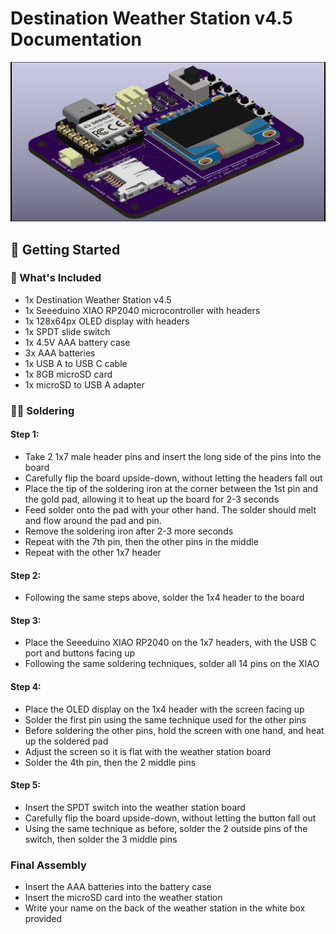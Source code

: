 # Destination Weather Station v4.5 Documentation
![](assets/destinationWeatherStation_v4-5_iso.png)

## 🚀 Getting Started

### 📝 What's Included
- 1x Destination Weather Station v4.5
- 1x Seeeduino XIAO RP2040 microcontroller with headers
- 1x 128x64px OLED display with headers
- 1x SPDT slide switch
- 1x 4.5V AAA battery case
- 3x AAA batteries
- 1x USB A to USB C cable
- 1x 8GB microSD card
- 1x microSD to USB A adapter

### 🔧🔨 Soldering

#### Step 1:
- Take 2 1x7 male header pins and insert the long side of the pins into the board
- Carefully flip the board upside-down, without letting the headers fall out
- Place the tip of the soldering iron at the corner between the 1st pin and the gold pad, allowing it to heat up the board for 2-3 seconds
- Feed solder onto the pad with your other hand. The solder should melt and flow around the pad and pin.
- Remove the soldering iron after 2-3 more seconds
- Repeat with the 7th pin, then the other pins in the middle
- Repeat with the other 1x7 header

#### Step 2:
- Following the same steps above, solder the 1x4 header to the board

#### Step 3:
- Place the Seeeduino XIAO RP2040 on the 1x7 headers, with the USB C port and buttons facing up
- Following the same soldering techniques, solder all 14 pins on the XIAO

#### Step 4:
- Place the OLED display on the 1x4 header with the screen facing up
- Solder the first pin using the same technique used for the other pins
- Before soldering the other pins, hold the screen with one hand, and heat up the soldered pad
- Adjust the screen so it is flat with the weather station board
- Solder the 4th pin, then the 2 middle pins

#### Step 5:
- Insert the SPDT switch into the weather station board
- Carefully flip the board upside-down, without letting the button fall out
- Using the same technique as before, solder the 2 outside pins of the switch, then solder the 3 middle pins

### Final Assembly
- Insert the AAA batteries into the battery case
- Insert the microSD card into the weather station
- Write your name on the back of the weather station in the white box provided